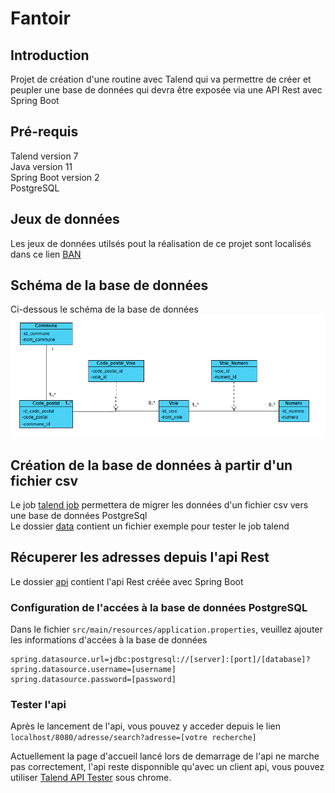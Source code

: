 # Fantoir  
## Introduction  
Projet de création d'une routine avec Talend qui va permettre de créer et peupler une base de données qui devra être exposée via une API Rest avec Spring Boot  

## Pré-requis  
Talend version 7  
Java version 11  
Spring Boot version 2  
PostgreSQL  

## Jeux de données  
Les jeux de données utilsés pout la réalisation de ce projet sont localisés dans ce lien [BAN](https://adresse.data.gouv.fr/data/ban/adresses/latest/csv/)  

## Schéma de la base de données  
Ci-dessous le schéma de la base de données  
![alt text](db_schema/class_diagram.png "Schéma base de données")

## Création de la base de données à partir d'un fichier csv  
Le job [talend job](job_talend/) permettera de migrer les données d'un fichier csv vers une base de données PostgreSql  
Le dossier [data](data/) contient un fichier exemple pour tester le job talend  

## Récuperer les adresses depuis l'api Rest  
Le dossier [api](api/) contient l'api Rest créée avec Spring Boot  
### Configuration de l'accées à la base de données PostgreSQL  
Dans le fichier `src/main/resources/application.properties`, veuillez ajouter les informations d'accées à la base de données  
```properties
spring.datasource.url=jdbc:postgresql://[server]:[port]/[database]?
spring.datasource.username=[username]
spring.datasource.password=[password]
```
### Tester l'api  
Après le lancement de l'api, vous pouvez y acceder depuis le lien  
`localhost/8080/adresse/search?adresse=[votre recherche]`  

Actuellement la page d'accueil lancé lors de demarrage de l'api ne marche pas correctement, l'api reste disponnible qu'avec un client api, vous pouvez utiliser [Talend API Tester](https://chrome.google.com/webstore/detail/talend-api-tester-free-ed/aejoelaoggembcahagimdiliamlcdmfm?hl=fr) sous chrome.
